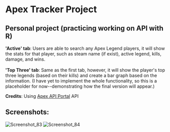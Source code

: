 # Apex Tracker Project
## Personal project (practicing working on API with R)
**'Active' tab**: Users are able to search any Apex Legend players, it will show the stats for that player, such as steam name (if exist), active legend, kills, damage, and wins.\
\
**'Top Three' tab**: Same as the first tab, however, it will show the player's top three legends (based on their kills) and create a bar graph based on the information. (I have yet to implement the whole functionality, so this is a placeholder for now--demonstrating how the final version will appear.)

**Credits**: Using [Apex API Portal](https://portal.apexlegendsapi.com/) API

## Screenshots:
![Screenshot_83](https://github.com/BrittneyOeur/Apex_Tracker_Project/assets/72583051/b8fc67b2-7c71-4095-b7b6-04da3fcdd92a)
![Screenshot_84](https://github.com/BrittneyOeur/Apex_Tracker_Project/assets/72583051/7b1050ff-bc6d-47bb-bccf-3406e0482dd7)
